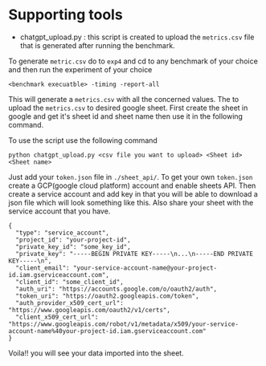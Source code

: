 # Supporting tools

- chatgpt\_upload.py : this script is created to upload the `metrics.csv` file that is generated after running the benchmark.

To generate `metric.csv` do to `exp4` and cd to any benchmark of your choice and then run the experiment of your choice 
```
<benchmark execuatble> -timing -report-all
```
This will generate a `metrics.csv` with all the concerned values.
The to upload the `metrics.csv` to desired google sheet. First create the sheet in google and get it's sheet id and sheet name then use it in the 
following command.

To use the script use the following command
```
python chatgpt_upload.py <csv file you want to upload> <Sheet id> <Sheet name>
```

Just add your `token.json` file in `./sheet_api/`. To get your own `token.json` create a GCP(google cloud platform) account and enable sheets API. Then create a service account and add key in that you will be able to download a json file which will look something like this. Also share your sheet with the service account that you have.

```
{
  "type": "service_account",
  "project_id": "your-project-id",
  "private_key_id": "some_key_id",
  "private_key": "-----BEGIN PRIVATE KEY-----\n...\n-----END PRIVATE KEY-----\n",
  "client_email": "your-service-account-name@your-project-id.iam.gserviceaccount.com",
  "client_id": "some_client_id",
  "auth_uri": "https://accounts.google.com/o/oauth2/auth",
  "token_uri": "https://oauth2.googleapis.com/token",
  "auth_provider_x509_cert_url": "https://www.googleapis.com/oauth2/v1/certs",
  "client_x509_cert_url": "https://www.googleapis.com/robot/v1/metadata/x509/your-service-account-name%40your-project-id.iam.gserviceaccount.com"
}
```

Voila!! you will see your data imported into the sheet.


